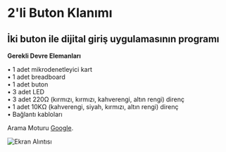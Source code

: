 # 2'li Buton Klanımı
## İki buton ile dijital giriş uygulamasının programı
**Gerekli Devre Elemanları** </br>

• 1 adet mikrodenetleyici kart </br>
• 1 adet breadboard </br>
• 1 adet buton </br>
• 3 adet LED </br>
• 3 adet 220Ω (kırmızı, kırmızı, kahverengi, altın rengi) direnç </br>
• 1 adet 10KΩ (kahverengi, siyah, kırmızı, altın rengi) direnç </br>
• Bağlantı kabloları </br>

Arama Moturu [Google](https://www.google.com.tr/).


![Ekran Alıntısı](https://user-images.githubusercontent.com/114646932/198953748-86ca7efa-6a7b-48f5-918d-8cc6f3d555cb.PNG)
